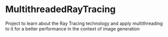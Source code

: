 # MultithreadedRayTracing
Project to learn about the Ray Tracing technology and apply multithreading to it for a better performance in the context of image generation
